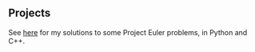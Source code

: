 ## Projects
See [here](projects/euler.md) for my solutions to some Project Euler problems, in Python and C++.
